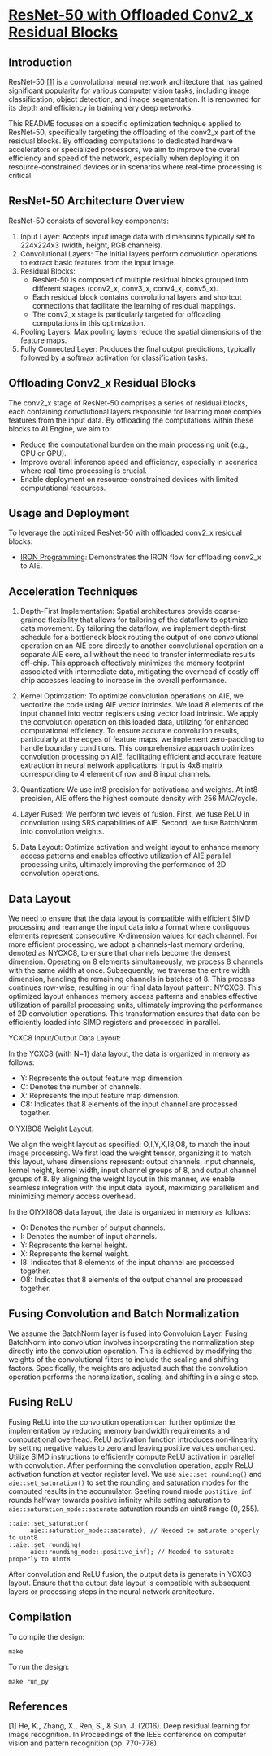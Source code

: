 <!---//===- README.md --------------------------*- Markdown -*-===//
//
// This file is licensed under the Apache License v2.0 with LLVM Exceptions.
// See https://llvm.org/LICENSE.txt for license information.
// SPDX-License-Identifier: Apache-2.0 WITH LLVM-exception
//
// Copyright (C) 2024, Advanced Micro Devices, Inc.
// 
//===----------------------------------------------------------------------===//-->

# <ins>ResNet-50 with Offloaded Conv2_x Residual Blocks</ins>

## Introduction
ResNet-50 [[1]](#1) is a convolutional neural network architecture that has gained significant popularity for various computer vision tasks, including image classification, object detection, and image segmentation. It is renowned for its depth and efficiency in training very deep networks.

This README focuses on a specific optimization technique applied to ResNet-50, specifically targeting the offloading of the conv2_x part of the residual blocks. By offloading computations to dedicated hardware accelerators or specialized processors, we aim to improve the overall efficiency and speed of the network, especially when deploying it on resource-constrained devices or in scenarios where real-time processing is critical.


## ResNet-50 Architecture Overview
ResNet-50 consists of several key components:

1. Input Layer: Accepts input image data with dimensions typically set to 224x224x3 (width, height, RGB channels).
2. Convolutional Layers: The initial layers perform convolution operations to extract basic features from the input image.
3. Residual Blocks:
    * ResNet-50 is composed of multiple residual blocks grouped into different stages (conv2_x, conv3_x, conv4_x, conv5_x).
    * Each residual block contains convolutional layers and shortcut connections that facilitate the learning of residual mappings.
    * The conv2_x stage is particularly targeted for offloading computations in this optimization.
4. Pooling Layers: Max pooling layers reduce the spatial dimensions of the feature maps.
5. Fully Connected Layer: Produces the final output predictions, typically followed by a softmax activation for classification tasks.


## Offloading Conv2_x Residual Blocks
The conv2_x stage of ResNet-50 comprises a series of residual blocks, each containing convolutional layers responsible for learning more complex features from the input data. By offloading the computations within these blocks to AI Engine, we aim to:

* Reduce the computational burden on the main processing unit (e.g., CPU or GPU).
* Improve overall inference speed and efficiency, especially in scenarios where real-time processing is crucial.
* Enable deployment on resource-constrained devices with limited computational resources.

##  Usage and Deployment
To leverage the optimized ResNet-50 with offloaded conv2_x residual blocks:
* [IRON Programming](https://github.com/Xilinx/mlir-aie/tree/gagan_asplos_resnet/programming_examples/ml/resnet/layers_conv2_x): Demonstrates the IRON flow for offloading conv2_x to AIE.


## Acceleration Techniques
1. Depth-First Implementation: Spatial architectures provide coarse-grained flexibility that allows for tailoring of the dataflow to optimize data movement. By tailoring the dataflow, we implement depth-first schedule for a bottleneck block  routing the output of one convolutional operation on an AIE core directly to another convolutional operation on a separate AIE core, all without the need to transfer intermediate results off-chip. This approach effectively minimizes the memory footprint associated with intermediate data, mitigating the overhead of costly off-chip accesses leading to increase in the overall performance.

2. Kernel Optimzation: To optimize convolution operations on AIE, we vectorize the code using AIE vector intrinsics. We load 8 elements of the input channel into vector registers using vector load intrinsic. We apply the convolution operation on this loaded data, utilizing for enhanced computational efficiency. To ensure accurate convolution results, particularly at the edges of feature maps, we implement zero-padding to handle boundary conditions. This comprehensive approach optimizes convolution processing on AIE, facilitating efficient and accurate feature extraction in neural network applications. Input is 4x8 matrix corresponding to 4 element of row and 8 input channels.

3. Quantization: We use int8 precision for activationa and weights. At int8 precision, AIE offers the highest compute density with 256 MAC/cycle.  

4. Layer Fused: We perform two levels of fusion. First, we fuse ReLU in convolution using SRS capabilities of AIE. Second, we fuse BatchNorm into convolution weights. 

5. Data Layout: Optimize activation and weight layout to enhance memory access patterns and enables effective utilization of AIE parallel processing units, ultimately improving the performance of 2D convolution operations. 

## Data Layout
We need to ensure that the data layout is compatible with efficient SIMD processing and rearrange the input data into a format where contiguous elements represent consecutive X-dimension values for each channel. For more efficient processing, we adopt a channels-last memory ordering, denoted as NYCXC8, to ensure that channels become the densest dimension. Operating on 8 elements simultaneously, we process 8 channels with the same width at once. Subsequently, we traverse the entire width dimension, handling the remaining channels in batches of 8. This process continues row-wise, resulting in our final data layout pattern: NYCXC8. This optimized layout enhances memory access patterns and enables effective utilization of parallel processing units, ultimately improving the performance of 2D convolution operations. This transformation ensures that data can be efficiently loaded into SIMD registers and processed in parallel. 

YCXC8 Input/Output Data Layout:

In the YCXC8 (with N=1) data layout, the data is organized in memory as follows:

* Y: Represents the output feature map dimension.
* C: Denotes the number of channels.
* X: Represents the input feature map dimension.
* C8: Indicates that 8 elements of the input channel are processed together.

OIYXI8O8 Weight Layout:

We align the weight layout as specified: O,I,Y,X,I8,O8, to match the input image processing. We first load the weight tensor, organizing it to match this layout, where dimensions represent: output channels, input channels, kernel height, kernel width, input channel groups of 8, and output channel groups of 8. By aligning the weight layout in this manner, we enable seamless integration with the input data layout, maximizing parallelism and minimizing memory access overhead. 

In the OIYXI8O8 data layout, the data is organized in memory as follows:

* O: Denotes the number of output channels.
* I: Denotes the number of input channels.
* Y: Represents the kernel height.
* X: Represents the kernel weight.
* I8: Indicates that 8 elements of the input channel are processed together.
* O8: Indicates that 8 elements of the output channel are processed together.

## Fusing Convolution and Batch Normalization

We assume the BatchNorm layer is fused into Convoluion Layer. Fusing BatchNorm into convolution involves incorporating the normalization step directly into the convolution operation. This is achieved by modifying the weights of the convolutional filters to include the scaling and shifting factors. Specifically, the weights are adjusted such that the convolution operation performs the normalization, scaling, and shifting in a single step.

## Fusing ReLU

Fusing ReLU into the convolution operation can further optimize the implementation by reducing memory bandwidth requirements and computational overhead. ReLU activation function introduces non-linearity by setting negative values to zero and leaving positive values unchanged. Utilize SIMD instructions to efficiently compute ReLU activation in parallel with convolution. After performing the convolution operation, apply ReLU activation function at vector register level. 
We use `aie::set_rounding()` and `aie::set_saturation()` to set the rounding and saturation modes for the computed results in the accumulator. Seeting round mode `postitive_inf` rounds halfway towards positive infinity while setting saturation to `aie::saturation_mode::saturate` saturation rounds an uint8 range (0, 255). 

```
::aie::set_saturation(
      aie::saturation_mode::saturate); // Needed to saturate properly to uint8
::aie::set_rounding(
      aie::rounding_mode::positive_inf); // Needed to saturate properly to uint8
```
After convolution and ReLU fusion, the output data is generate in YCXC8 layout. Ensure that the output data layout is compatible with subsequent layers or processing steps in the neural network architecture.

## Compilation
To compile the design:
```
make
```

To run the design:
```
make run_py
```



## References
<a id="1">[1]</a> 
He, K., Zhang, X., Ren, S., & Sun, J. (2016). Deep residual learning for image recognition. In Proceedings of the IEEE conference on computer vision and pattern recognition (pp. 770-778).

